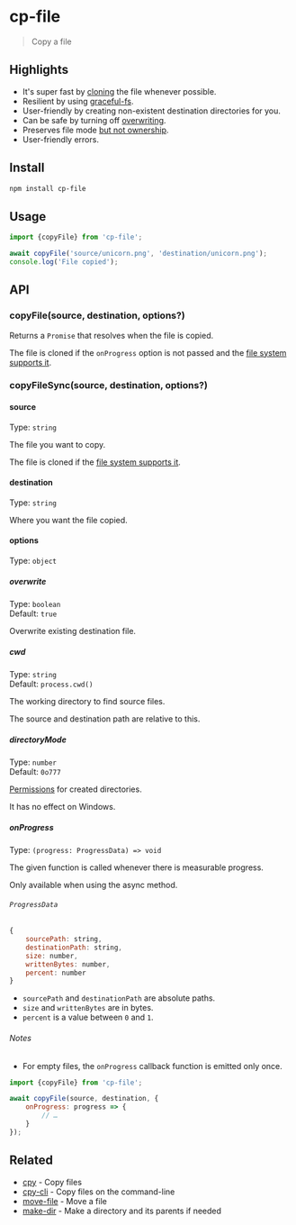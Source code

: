 # cp-file

> Copy a file

## Highlights

- It's super fast by [cloning](https://stackoverflow.com/questions/71629903/node-js-why-we-should-use-copyfile-ficlone-and-copyfile-ficlone-force-what-is) the file whenever possible.
- Resilient by using [graceful-fs](https://github.com/isaacs/node-graceful-fs).
- User-friendly by creating non-existent destination directories for you.
- Can be safe by turning off [overwriting](#overwrite).
- Preserves file mode [but not ownership](https://github.com/sindresorhus/cp-file/issues/22#issuecomment-502079547).
- User-friendly errors.

## Install

```sh
npm install cp-file
```

## Usage

```js
import {copyFile} from 'cp-file';

await copyFile('source/unicorn.png', 'destination/unicorn.png');
console.log('File copied');
```

## API

### copyFile(source, destination, options?)

Returns a `Promise` that resolves when the file is copied.

The file is cloned if the `onProgress` option is not passed and the [file system supports it](https://stackoverflow.com/a/76496347/64949).

### copyFileSync(source, destination, options?)

#### source

Type: `string`

The file you want to copy.

The file is cloned if the [file system supports it](https://stackoverflow.com/a/76496347/64949).

#### destination

Type: `string`

Where you want the file copied.

#### options

Type: `object`

##### overwrite

Type: `boolean`\
Default: `true`

Overwrite existing destination file.

##### cwd

Type: `string`\
Default: `process.cwd()`

The working directory to find source files.

The source and destination path are relative to this.

##### directoryMode

Type: `number`\
Default: `0o777`

[Permissions](https://en.wikipedia.org/wiki/File-system_permissions#Numeric_notation) for created directories.

It has no effect on Windows.

##### onProgress

Type: `(progress: ProgressData) => void`

The given function is called whenever there is measurable progress.

Only available when using the async method.

###### `ProgressData`

```js
{
	sourcePath: string,
	destinationPath: string,
	size: number,
	writtenBytes: number,
	percent: number
}
```

- `sourcePath` and `destinationPath` are absolute paths.
- `size` and `writtenBytes` are in bytes.
- `percent` is a value between `0` and `1`.

###### Notes

- For empty files, the `onProgress` callback function is emitted only once.

```js
import {copyFile} from 'cp-file';

await copyFile(source, destination, {
	onProgress: progress => {
		// …
	}
});
```

## Related

- [cpy](https://github.com/sindresorhus/cpy) - Copy files
- [cpy-cli](https://github.com/sindresorhus/cpy-cli) - Copy files on the command-line
- [move-file](https://github.com/sindresorhus/move-file) - Move a file
- [make-dir](https://github.com/sindresorhus/make-dir) - Make a directory and its parents if needed
